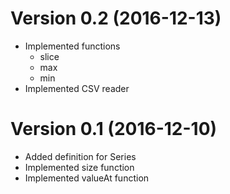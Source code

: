 # Version 0.2 (2016-12-13)

  * Implemented functions
    * slice
    * max
    * min
  * Implemented CSV reader

# Version 0.1 (2016-12-10)

  * Added definition for Series
  * Implemented size function
  * Implemented valueAt function
